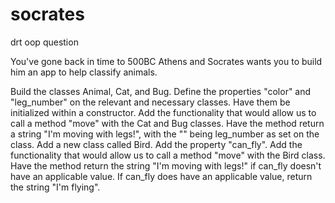# socrates
drt oop question

You've gone back in time to 500BC Athens and Socrates wants you to build him an app to help classify animals.

Build the classes Animal, Cat, and Bug.
Define the properties "color" and "leg_number" on the relevant and necessary classes. Have them be initialized within a constructor.
Add the functionality that would allow us to call a method "move" with the Cat and Bug classes. Have the method return a string "I'm moving with <number of legs> legs!", with the "<number of legs>" being leg_number as set on the class.
Add a new class called Bird. Add the property "can_fly". Add the functionality that would allow us to call a method "move" with the Bird class. Have the method return the string "I'm moving with <number of legs> legs!" if can_fly doesn't have an applicable value. If can_fly does have an applicable value, return the string "I'm flying".
